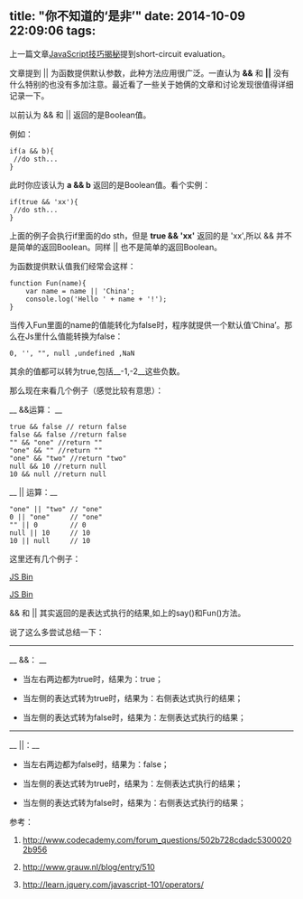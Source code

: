 title: "你不知道的‘是非’"
date: 2014-10-09 22:09:06
tags:
---
上一篇文章[JavaScript技巧揭秘](http://zhuxinyong.com/2014/09/27/JavaScript%E6%8A%80%E5%B7%A7%E6%8F%AD%E7%A7%98/)提到short-circuit evaluation。

文章提到 || 为函数提供默认参数，此种方法应用很广泛。一直认为 __&&__ 和 __||__ 没有什么特别的也没有多加注意。最近看了一些关于她俩的文章和讨论发现很值得详细记录一下。

以前认为 && 和 || 返回的是Boolean值。

例如：

```
if(a && b){
 //do sth...
}
```

此时你应该认为 __a && b__ 返回的是Boolean值。看个实例：

```
if(true && 'xx'){
 //do sth...
}
```
<!-- more -->

上面的例子会执行if里面的do sth，但是 __true && 'xx'__ 返回的是 'xx',所以 && 并不是简单的返回Boolean。同样 || 也不是简单的返回Boolean。

为函数提供默认值我们经常会这样：

```
function Fun(name){
	var name = name || 'China';
	console.log('Hello ' + name + '!');
}
```
当传入Fun里面的name的值能转化为false时，程序就提供一个默认值‘China’。那么在Js里什么值能转换为false：

```
0, '', "", null ,undefined ,NaN
```

其余的值都可以转为true,包括__-1,-2__这些负数。

那么现在来看几个例子（感觉比较有意思）：

__ &&运算： __

``` 
true && false // return false
false && false //return false
"" && "one" //return ""
"one" && "" //return ""
"one" && "two" //return "two"
null && 10 //return null
10 && null //return null
```

__ || 运算：__

```
"one" || "two" // "one"
0 || "one"     // "one"
"" || 0        // 0
null || 10     // 10
10 || null     // 10
```

这里还有几个例子：

<a class="jsbin-embed" href="http://jsbin.com/quman/1/embed?js,console">JS Bin</a><script src="http://static.jsbin.com/js/embed.js"></script>

<a class="jsbin-embed" href="http://jsbin.com/pabem/1/embed?js,console">JS Bin</a><script src="http://static.jsbin.com/js/embed.js"></script>

&& 和 || 其实返回的是表达式执行的结果,如上的say()和Fun()方法。

说了这么多尝试总结一下：

----------------------

__ &&： __

* 当左右两边都为true时，结果为：true；

* 当左侧的表达式转为true时，结果为：右侧表达式执行的结果；

* 当左侧的表达式转为false时，结果为：左侧表达式执行的结果；

----------------------

__ ||：__

* 当左右两边都为false时，结果为：false；

* 当左侧的表达式转为true时，结果为：左侧表达式执行的结果；

* 当左侧的表达式转为false时，结果为：右侧表达式执行的结果；



参考：

1. http://www.codecademy.com/forum_questions/502b728cdadc53000202b956

2. http://www.grauw.nl/blog/entry/510

3. http://learn.jquery.com/javascript-101/operators/







